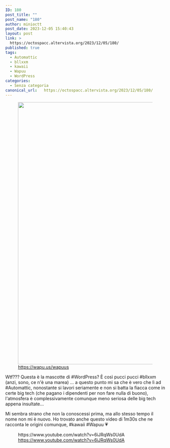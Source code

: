 ```yaml
---
ID: 180
post_title: ""
post_name: "180"
author: minioctt
post_date: 2023-12-05 15:40:43
layout: post
link: >
  https://octospacc.altervista.org/2023/12/05/180/
published: true
tags:
  - Automattic
  - bllxxm
  - kawaii
  - Wapuu
  - WordPress
categories:
  - Senza categoria
canonical_url:   https://octospacc.altervista.org/2023/12/05/180/
---
```

<!-- wp:image {"id":181,"width":"826px","height":"auto","sizeSlug":"large","linkDestination":"none"} -->
<figure class="wp-block-image size-large is-resized"><img src="{{site.cdnurl}}/assets/uploads/2023/12/image-960x542.png" alt="" class="wp-image-181" style="width:826px;height:auto"/><figcaption class="wp-element-caption"><a href="https://wapu.us/wapuus">https://wapu.us/wapuus</a></figcaption></figure>
<!-- /wp:image -->

<!-- wp:paragraph -->
<p></p>
<!-- /wp:paragraph -->

<!-- wp:paragraph -->
<p>Wtf??? Questa è la mascotte di #WordPress? È così pucci pucci #bllxxm (anzi, sono, ce n'è una marea) ... a questo punto mi sa che è vero che lì ad #Automattic, nonostante si lavori seriamente e non si batta la fiacca come in certe big tech (che pagano i dipendenti per non fare nulla di buono), l'atmosfera è complessivamente comunque meno seriosa delle big tech appena insultate...</p>
<!-- /wp:paragraph -->

<!-- wp:paragraph -->
<p>Mi sembra strano che non la conoscessi prima, ma allo stesso tempo il nome non mi è nuovo. Ho trovato anche questo video di 1m30s che ne racconta le origini comunque, #kawaii #Wapuu 💗️</p>
<!-- /wp:paragraph -->

<!-- wp:paragraph -->
<p></p>
<!-- /wp:paragraph -->

<!-- wp:embed {"url":"https://www.youtube.com/watch?v=6iJRqWs0UdA","type":"video","providerNameSlug":"youtube","responsive":true,"className":"wp-embed-aspect-16-9 wp-has-aspect-ratio"} -->
<figure class="wp-block-embed is-type-video is-provider-youtube wp-block-embed-youtube wp-embed-aspect-16-9 wp-has-aspect-ratio"><div class="wp-block-embed__wrapper">
https://www.youtube.com/watch?v=6iJRqWs0UdA
</div><figcaption class="wp-element-caption"><a href="https://www.youtube.com/watch?v=6iJRqWs0UdA">https://www.youtube.com/watch?v=6iJRqWs0UdA</a></figcaption></figure>
<!-- /wp:embed -->